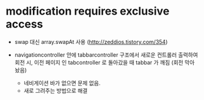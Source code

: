 # modification requires exclusive access
 
 * swap 대신 array.swapAt 사용 (http://zeddios.tistory.com/354)

 * navigationcontroller 안에 tabbarcontroller 구조에서 새로운 컨트롤러 출력하여 회전 시, 이전 페이지 인 tabcontroller 로 돌아갔을 때 tabbar 가 깨짐 (회전 막아놨음)
    * 네비게이션 바가 없으면 문제 없음.
    * 새로 그려주는 방법으로 해결